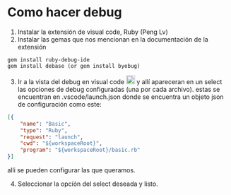 
# Como hacer debug

1. Instalar la extensión de visual code, Ruby (Peng Lv)
2. Instalar las gemas que nos mencionan en la documentación de la extensión

```shell
gem install ruby-debug-ide
gem install debase (or gem install byebug)
```
3. Ir a la vista del debug en visual code  <img src="https://cdn2.iconfinder.com/data/icons/security-2-1/512/debugger-128.png" alt="drawing" width="20"/> y allí apareceran en un select las opciones de debug configuradas (una por cada archivo). estas se encuentran en .vscode/launch.json donde se encuentra un objeto json de configuración como este:
```json
[{
    "name": "Basic",
    "type": "Ruby",
    "request": "launch",
    "cwd": "${workspaceRoot}",
    "program": "${workspaceRoot}/basic.rb"
}]
```
alli se pueden configurar las que queramos.

4. Seleccionar la opcíón del select deseada y listo.
